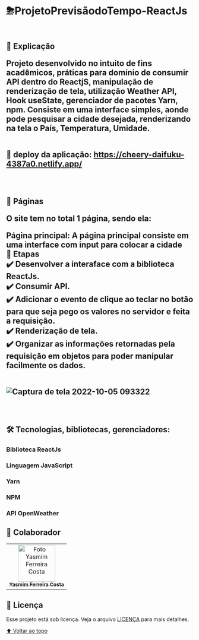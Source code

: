 # ⛈ProjetoPrevisãodoTempo-ReactJs

  <br><h2>📄 Explicação

Projeto desenvolvido no intuito de fins acadêmicos, práticas para domínio de consumir API dentro do ReactjS, manipulação de renderização de tela, utilização Weather API, Hook useState, gerenciador de pacotes Yarn, npm. Consiste em uma interface simples, aonde pode pesquisar a cidade desejada, renderizando na tela o País, Temperatura, Umidade.
  
 <br> 🚀 deploy da aplicação: https://cheery-daifuku-4387a0.netlify.app/


<br><h2>📁 Páginas
<p>O site tem no total 1 página, sendo ela:
<p>Página principal: A página principal consiste em uma interface com input para colocar a cidade
<br>🎯 Etapas
<br>✔️ Desenvolver a interaface com a biblioteca ReactJs.
<br>✔️ Consumir API.
<br>✔️ Adicionar o evento de clique ao teclar no botão para que seja pego os valores no servidor e feita a requisição.
<br>✔️ Renderização de tela.
<br>✔️ Organizar as informações retornadas pela requisição em objetos para poder manipular facilmente os dados.
<br>
  <br>

  
  ![Captura de tela 2022-10-05 093322](https://user-images.githubusercontent.com/97356148/194073383-7b5d1cd9-5860-4913-8226-855607b3bbd3.png)

  <br>
  



<h2>🛠 Tecnologias, bibliotecas, gerenciadores:
<br><h3>Biblioteca ReactJs
<br><h3>Linguagem JavaScript
<br><h3>Yarn
<br><h3>NPM
<br><h3>API OpenWeather


## 🤝 Colaborador

<table>
  <tr>
    <td align="center">
      <a href="#">
        <img src="https://user-images.githubusercontent.com/97356148/192656802-5a792531-2020-4d55-a5bb-11ac8cee1bb1.JPG" width="100px;" alt="Foto Yasmim Ferreira Costa"/><br>
        <sub>
          <b>Yasmim Ferreira Costa</b>
        </sub>
      </a>
    </td>
  </tr>
</table>


## 📝 Licença

Esse projeto está sob licença. Veja o arquivo [LICENÇA](LICENSE.md) para mais detalhes.

[⬆ Voltar ao topo](#ProjetoPrevisãodoTempo-ReactJs)<br>


